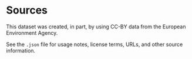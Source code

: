 # Sources

This dataset was created, in part, by using CC-BY data from the European Environment Agency.

See the `.json` file for usage notes, license terms, URLs, and other source information.